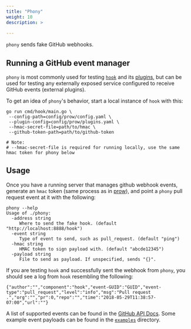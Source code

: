 ```yaml
---
title: "Phony"
weight: 10
description: >
  
---
```


`phony` sends fake GitHub webhooks.

## Running a GitHub event manager

`phony` is most commonly used for testing [`hook`](/docs/components/core/hook/) and its [plugins](/docs/components/plugins/), but can be used for testing any externally exposed service configured to receive GitHub events (external plugins).

To get an idea of `phony`'s behavior, start a local instance of `hook` with
this:

```
go run cmd/hook/main.go \
 --config-path=config/prow/config.yaml \
 --plugin-config=config/prow/plugins.yaml \
 --hmac-secret-file=path/to/hmac \
 --github-token-path=path/to/github-token

# Note:
# --hmac-secret-file is required for running locally, use the same hmac token for phony below
```

## Usage

Once you have a running server that manages github webhook events, generate an
`hmac` token (same process as in [prow](/docs/overview/)), and point a `phony` pull
request event at it with the following:

```
phony --help
Usage of ./phony:
  -address string
     Where to send the fake hook. (default "http://localhost:8888/hook")
  -event string
     Type of event to send, such as pull_request. (default "ping")
  -hmac string
     HMAC token to sign payload with. (default "abcde12345")
  -payload string
     File to send as payload. If unspecified, sends "{}".
```

If you are testing `hook` and successfully sent the webhook from `phony`, you should see a log from `hook` resembling the following:

```
{"author":"","component":"hook","event-GUID":"GUID","event-type":"pull_request","level":"info","msg":"Pull request .","org":"","pr":0,"repo":"","time":"2018-05-29T11:38:57-07:00","url":""}
```

A list of supported events can be found in the [GitHub API Docs](https://developer.github.com/v3/activity/events/types/). Some example event payloads can be found in the [`examples`](https://github.com/kubernetes/test-infra/tree/master/prow/cmd/phony/examples) directory.
